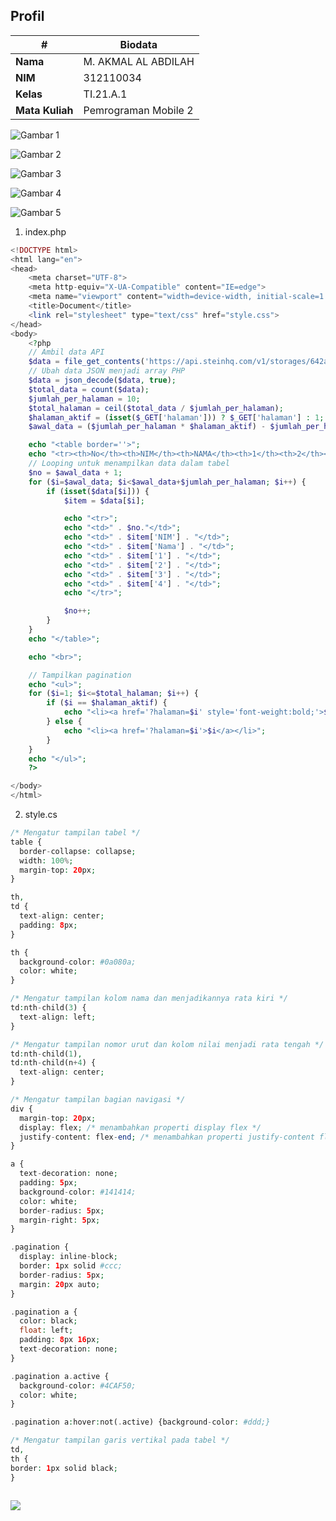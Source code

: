 ## Profil
| #               | Biodata                      |
| --------------- | ---------------------------- |
| **Nama**        | M. AKMAL AL ABDILAH          |
| **NIM**         | 312110034                    |
| **Kelas**       | TI.21.A.1                    |
| **Mata Kuliah** | Pemrograman Mobile 2         |
       


![Gambar 1](screenshoot/1.JPG)

![Gambar 2](screenshoot/2.JPG)

![Gambar 3](screenshoot/3.JPG)

![Gambar 4](screenshoot/4.JPG)

![Gambar 5](screenshoot/5.JPG)


1. index.php
```php
<!DOCTYPE html>
<html lang="en">
<head>
    <meta charset="UTF-8">
    <meta http-equiv="X-UA-Compatible" content="IE=edge">
    <meta name="viewport" content="width=device-width, initial-scale=1.0">
    <title>Document</title>
    <link rel="stylesheet" type="text/css" href="style.css">
</head>
<body>
    <?php
    // Ambil data API
    $data = file_get_contents('https://api.steinhq.com/v1/storages/642a1ee5eced9b09e9c762e8/21a1');
    // Ubah data JSON menjadi array PHP
    $data = json_decode($data, true);
    $total_data = count($data);
    $jumlah_per_halaman = 10;
    $total_halaman = ceil($total_data / $jumlah_per_halaman);
    $halaman_aktif = (isset($_GET['halaman'])) ? $_GET['halaman'] : 1;
    $awal_data = ($jumlah_per_halaman * $halaman_aktif) - $jumlah_per_halaman;

    echo "<table border=''>";
    echo "<tr><th>No</th><th>NIM</th><th>NAMA</th><th>1</th><th>2</th><th>3</th><th>4</th></tr>";
    // Looping untuk menampilkan data dalam tabel
    $no = $awal_data + 1;
    for ($i=$awal_data; $i<$awal_data+$jumlah_per_halaman; $i++) {
        if (isset($data[$i])) {
            $item = $data[$i];

            echo "<tr>";
            echo "<td>" . $no."</td>";
            echo "<td>" . $item['NIM'] . "</td>";
            echo "<td>" . $item['Nama'] . "</td>";
            echo "<td>" . $item['1'] . "</td>";
            echo "<td>" . $item['2'] . "</td>";
            echo "<td>" . $item['3'] . "</td>";
            echo "<td>" . $item['4'] . "</td>";
            echo "</tr>";

            $no++;
        }
    }
    echo "</table>";

    echo "<br>";

    // Tampilkan pagination
    echo "<ul>";
    for ($i=1; $i<=$total_halaman; $i++) {
        if ($i == $halaman_aktif) {
            echo "<li><a href='?halaman=$i' style='font-weight:bold;'>$i</a></li>";
        } else {
            echo "<li><a href='?halaman=$i'>$i</a></li>";
        }
    }
    echo "</ul>";
    ?>

</body>
</html>

```

2. style.cs <p>

```php
/* Mengatur tampilan tabel */
table {
  border-collapse: collapse;
  width: 100%;
  margin-top: 20px;
}

th,
td {
  text-align: center;
  padding: 8px;
}

th {
  background-color: #0a080a;
  color: white;
}

/* Mengatur tampilan kolom nama dan menjadikannya rata kiri */
td:nth-child(3) {
  text-align: left;
}

/* Mengatur tampilan nomor urut dan kolom nilai menjadi rata tengah */
td:nth-child(1),
td:nth-child(n+4) {
  text-align: center;
}

/* Mengatur tampilan bagian navigasi */
div {
  margin-top: 20px;
  display: flex; /* menambahkan properti display flex */
  justify-content: flex-end; /* menambahkan properti justify-content flex-end */
}

a {
  text-decoration: none;
  padding: 5px;
  background-color: #141414;
  color: white;
  border-radius: 5px;
  margin-right: 5px;
}

.pagination {
  display: inline-block;
  border: 1px solid #ccc;
  border-radius: 5px;
  margin: 20px auto;
}

.pagination a {
  color: black;
  float: left;
  padding: 8px 16px;
  text-decoration: none;
}

.pagination a.active {
  background-color: #4CAF50;
  color: white;
}

.pagination a:hover:not(.active) {background-color: #ddd;}

/* Mengatur tampilan garis vertikal pada tabel */
td,
th {
border: 1px solid black;
}
  
```

<img src="https://user-images.githubusercontent.com/91085882/222731693-24383140-7623-4e7a-a528-6621380b7be8.gif">
